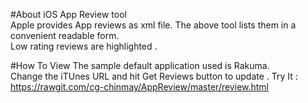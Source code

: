 #About
iOS App Review tool <br/>
Apple provides App reviews as xml file. The above tool lists them in a convenient readable form. <br/>
Low rating reviews are highlighted . <br/>

#How To View
The sample default application used is Rakuma. <br/>
Change the iTUnes URL and hit Get Reviews button to update .
Try It : https://rawgit.com/cg-chinmay/AppReview/master/review.html

